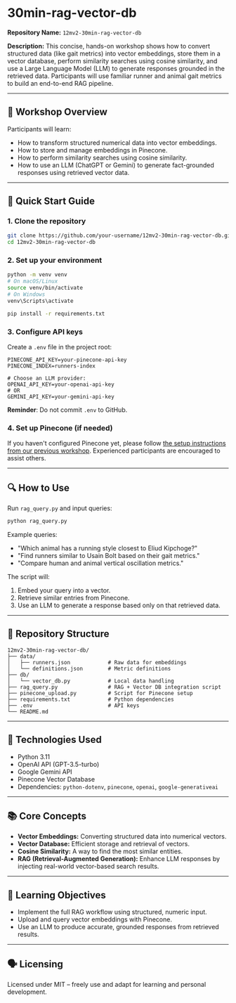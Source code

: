 # 30min-rag-vector-db

**Repository Name:** `12mv2-30min-rag-vector-db`

**Description:**
This concise, hands-on workshop shows how to convert structured data (like gait metrics) into vector embeddings, store them in a vector database, perform similarity searches using cosine similarity, and use a Large Language Model (LLM) to generate responses grounded in the retrieved data. Participants will use familiar runner and animal gait metrics to build an end-to-end RAG pipeline.

---

## 🏃 Workshop Overview

Participants will learn:

* How to transform structured numerical data into vector embeddings.
* How to store and manage embeddings in Pinecone.
* How to perform similarity searches using cosine similarity.
* How to use an LLM (ChatGPT or Gemini) to generate fact-grounded responses using retrieved vector data.

---

## 🚀 Quick Start Guide

### 1. Clone the repository

```bash
git clone https://github.com/your-username/12mv2-30min-rag-vector-db.git
cd 12mv2-30min-rag-vector-db
```

### 2. Set up your environment

```bash
python -m venv venv
# On macOS/Linux
source venv/bin/activate
# On Windows
venv\Scripts\activate

pip install -r requirements.txt
```

### 3. Configure API keys

Create a `.env` file in the project root:

```env
PINECONE_API_KEY=your-pinecone-api-key
PINECONE_INDEX=runners-index

# Choose an LLM provider:
OPENAI_API_KEY=your-openai-api-key
# OR
GEMINI_API_KEY=your-gemini-api-key
```

**Reminder**: Do not commit `.env` to GitHub.

### 4. Set up Pinecone (if needed)

If you haven't configured Pinecone yet, please follow [the setup instructions from our previous workshop](https://github.com/12mv2/30min-vector-db). Experienced participants are encouraged to assist others.

---

## 🔍 How to Use

Run `rag_query.py` and input queries:

```bash
python rag_query.py
```

Example queries:

* "Which animal has a running style closest to Eliud Kipchoge?"
* "Find runners similar to Usain Bolt based on their gait metrics."
* "Compare human and animal vertical oscillation metrics."

The script will:

1. Embed your query into a vector.
2. Retrieve similar entries from Pinecone.
3. Use an LLM to generate a response based only on that retrieved data.

---

## 📁 Repository Structure

```
12mv2-30min-rag-vector-db/
├── data/
│   ├── runners.json            # Raw data for embeddings
│   └── definitions.json        # Metric definitions
├── db/
│   └── vector_db.py            # Local data handling
├── rag_query.py                # RAG + Vector DB integration script
├── pinecone_upload.py          # Script for Pinecone setup
├── requirements.txt            # Python dependencies
├── .env                        # API keys
└── README.md
```

---

## 🤖 Technologies Used

* Python 3.11
* OpenAI API (GPT-3.5-turbo)
* Google Gemini API
* Pinecone Vector Database
* Dependencies: `python-dotenv`, `pinecone`, `openai`, `google-generativeai`

---

## 📚 Core Concepts

* **Vector Embeddings:** Converting structured data into numerical vectors.
* **Vector Database:** Efficient storage and retrieval of vectors.
* **Cosine Similarity:** A way to find the most similar entities.
* **RAG (Retrieval-Augmented Generation):** Enhance LLM responses by injecting real-world vector-based search results.

---

## 🧠 Learning Objectives

* Implement the full RAG workflow using structured, numeric input.
* Upload and query vector embeddings with Pinecone.
* Use an LLM to produce accurate, grounded responses from retrieved results.

---

## 🗣️ Licensing

Licensed under MIT – freely use and adapt for learning and personal development.

